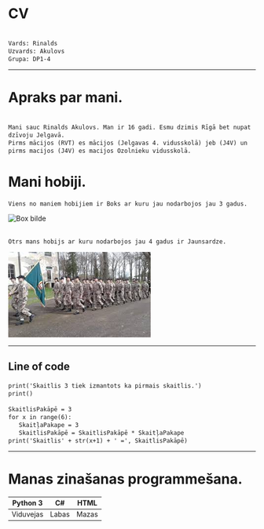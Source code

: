 # CV
```

Vards: Rinalds
Uzvards: Akulovs
Grupa: DP1-4

```
---
# Apraks par mani.
```

Mani sauc Rinalds Akulovs. Man ir 16 gadi. Esmu dzimis Rīgā bet nupat dzīvoju Jelgavā.
Pirms mācijos (RVT) es mācijos (Jelgavas 4. vidusskolā) jeb (J4V) un pirms macijos (J4V) es macijos Ozolnieku vidusskolā.

```
# Mani hobiji.

```
Viens no maniem hobijiem ir Boks ar kuru jau nodarbojos jau 3 gadus.
```
![Box bilde](https://www.google.com/url?sa=i&url=https%3A%2F%2Fallegro.pl%2Fartykul%2Fco-jest-potrzebne-by-uprawiac-boks-56567&psig=AOvVaw1Xo7vCtlJMFcgO77bGtFxU&ust=1612347890077000&source=images&cd=vfe&ved=0CAIQjRxqFwoTCJjhl43-yu4CFQAAAAAdAAAAABAJ)

```

Otrs mans hobijs ar kuru nodarbojos jau 4 gadus ir Jaunsardze.

```
![Jaunsardzes bilde](jauns.jpg)

---
## Line of code

```
print('Skaitlis 3 tiek izmantots ka pirmais skaitlis.')
print()

SkaitlisPakāpē = 3 
for x in range(6): 
   SkaitļaPakape = 3 
   SkaitlisPakāpē = SkaitlisPakāpē * SkaitļaPakape 
print('Skaitlis' + str(x+1) + ' =', SkaitlisPakāpē)
```
---
# Manas zinašanas programmešana. 

|Python 3 |C#   |HTML |
|---------|-----|-----|
|Viduvejas|Labas|Mazas|
